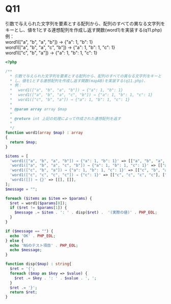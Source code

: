 # Q11
引数で与えられた文字列を要素とする配列から、配列のすべての異なる文字列をキーとし、値を1とする連想配列を作成し返す関数(word1)を実装する(q11.php)
例：  
 word1(["a", "b", "a", "b"]) → {"a": 1, "b": 1}  
 word1(["a", "b", "a", "c", "b"]) → {"a": 1, "b": 1, "c": 1}  
 word1(["c", "b", "a"]) → {"a": 1, "b": 1, "c": 1}

``` php
<?php

/**
  * 引数で与えられた文字列を要素とする配列から、配列のすべての異なる文字列をキーと
  * し、値を1とする連想配列を作成し返す関数(mapAB)を実装する(q11.php)、
  * 例：
  * 　word1(["a", "b", "a", "b"]) → {"a": 1, "b": 1}
  * 　word1(["a", "b", "a", "c", "b"]) → {"a": 1, "b": 1, "c": 1}
  * 　word1(["c", "b", "a"]) → {"a": 1, "b": 1, "c": 1}
  *
  * @param array array $map
  * 
  * @return int 上記の処理によって作成された連想配列を返す
  * 
  */
function word1(array $map) : array
{
  return $map;
}

$items = [
  'word1(["a", "b", "a", "b"]) → {"a": 1, "b": 1}' => [["a", "b", "a", "b"], ["a"=>1, "b"=>1]],
  'word1(["a", "b", "a", "c", "b"]) → {"a": 1, "b": 1, "c": 1}' => [["a", "b", "a", "c", "b"], ["a"=>1, "b"=>1, "c"=>1]],
  'word1(["c", "b", "a"]) → {"a": 1, "b": 1, "c": 1}' => [["c", "b", "a"], ["a"=>1, "b"=>1, "c"=>1]],
  'word1(["c", "c", "c", "c"]) → {"c": 1}' => [["c", "c", "c", "c"], ["c"=>1]],
  'word1([]) → {}' => [[], []],
];
$message = "";

foreach ($items as $item => $params) {
  $ret = word1($params[0]);
  if ($ret != $params[1]) {
    $message .= $item . ': ' . disp($ret) .  '(実際の値)' . PHP_EOL;
  }
}

if ($message == "") {
  echo 'OK' . PHP_EOL;
} else {
  echo 'NGのテスト項目' . PHP_EOL;
  echo $message;
}

function disp($map) : string{
  $ret = '{';
  foreach ($map as $key => $value) {
    $ret .= $key . ': ' . $value . ', ';
  }
  $ret .= '}';
  return $ret;
}
```